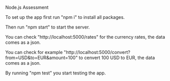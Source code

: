 Node.js Assessment

To set up the app first run "npm i" to install all packages.

Then run "npm start" to start the server.

You can check "http://localhost:5000/rates" for the currency rates, the data comes as a json.

You can check for example "http://localhost:5000/convert?from=USD&to=EUR&amount=100" to cenvert 100 USD to EUR, the data comes as a json.

By running "npm test" you start testing the app.
 
